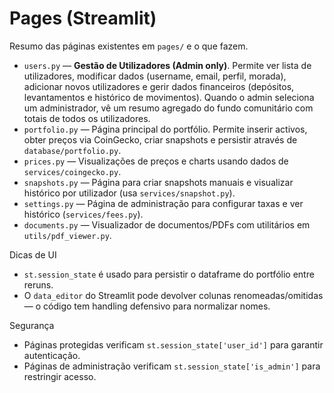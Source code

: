 # Pages (Streamlit)

Resumo das páginas existentes em `pages/` e o que fazem.

- `users.py` — **Gestão de Utilizadores (Admin only)**. Permite ver lista de utilizadores, modificar dados (username, email, perfil, morada), adicionar novos utilizadores e gerir dados financeiros (depósitos, levantamentos e histórico de movimentos). Quando o admin seleciona um administrador, vê um resumo agregado do fundo comunitário com totais de todos os utilizadores.
- `portfolio.py` — Página principal do portfólio. Permite inserir activos, obter preços via CoinGecko, criar snapshots e persistir através de `database/portfolio.py`.
- `prices.py` — Visualizações de preços e charts usando dados de `services/coingecko.py`.
- `snapshots.py` — Página para criar snapshots manuais e visualizar histórico por utilizador (usa `services/snapshot.py`).
- `settings.py` — Página de administração para configurar taxas e ver histórico (`services/fees.py`).
- `documents.py` — Visualizador de documentos/PDFs com utilitários em `utils/pdf_viewer.py`.

Dicas de UI

- `st.session_state` é usado para persistir o dataframe do portfólio entre reruns.
- O `data_editor` do Streamlit pode devolver colunas renomeadas/omitidas — o código tem handling defensivo para normalizar nomes.

Segurança

- Páginas protegidas verificam `st.session_state['user_id']` para garantir autenticação.
- Páginas de administração verificam `st.session_state['is_admin']` para restringir acesso.


